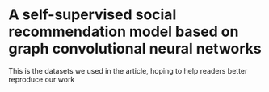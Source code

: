 # A self-supervised social recommendation model based on graph convolutional neural networks
This is the datasets we used in the article, hoping to help readers better reproduce our work
